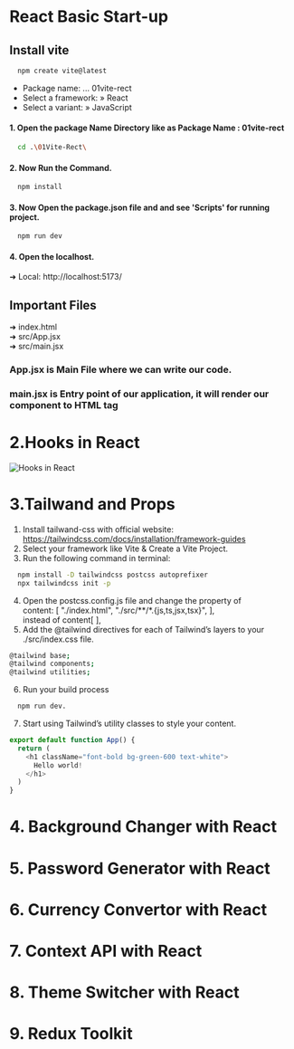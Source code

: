  # React Basic Start-up
 ## Install vite
``` bash
  npm create vite@latest
 ```
*  Package name: ... 01vite-rect
*  Select a framework: » React
*  Select a variant: » JavaScript

#### 1. Open the package Name Directory like as Package Name :  01vite-rect
``` bash
  cd .\01Vite-Rect\
 ```
#### 2. Now Run the Command.
``` bash
  npm install
 ```
 #### 3. Now Open the package.json file and and see 'Scripts' for running project.
``` bash
  npm run dev
 ```
 #### 4. Open the localhost. 
 ➜  Local:   http://localhost:5173/
 
 ## Important Files

 ➜  index.html <br>
 ➜  src/App.jsx <br>
 ➜  src/main.jsx
 

 ### App.jsx is Main File where we can write our code.

 ### main.jsx is Entry point of our application, it will render our component to HTML tag

 # 2.Hooks in React 
 ![Hooks in React](https://github.com/AliGates915/React-Basic-Projects/assets/128673394/28246b78-f007-4fc8-8466-292de28444e8)

# 3.Tailwand and Props
 1. Install tailwand-css with official website: https://tailwindcss.com/docs/installation/framework-guides
 2. Select your framework like Vite & Create a Vite Project.
 3. Run the following command in terminal:
 ``` bash
   npm install -D tailwindcss postcss autoprefixer
   npx tailwindcss init -p
 ``` 
 4. Open the postcss.config.js file and change the property of  <br>content: [
    "./index.html",
    "./src/**/*.{js,ts,jsx,tsx}",
  ],<br> 
  instead of content[ ],
  5. Add the @tailwind directives for each of Tailwind’s layers to your ./src/index.css file.
  ``` bash
  @tailwind base;
  @tailwind components;
  @tailwind utilities;
  ```
6. Run your build process 
``` bash 
  npm run dev. 
``` 
7. Start using Tailwind’s utility classes to style your content.
``` javascript
export default function App() {
  return (
    <h1 className="font-bold bg-green-600 text-white">
      Hello world!
    </h1>
  )
}
```

# 4. Background Changer with React

# 5. Password Generator with React

# 6. Currency Convertor with React

# 7. Context API with React

# 8. Theme Switcher with React
# 9. Redux Toolkit

